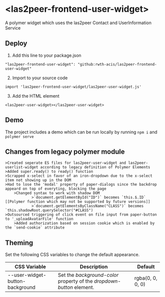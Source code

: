 # \<las2peer-frontend-user-widget\>

A polymer widget which uses the las2peer Contact and UserInformation Service

## Deploy

1. Add this line to your package.json
```
"las2peer-frontend-user-widget": "github:rwth-acis/las2peer-frontend-user-widget"
```
2. Import to your source code
```
import 'las2peer-frontend-user-widget/las2peer-user-widget.js'
```
3. Add the HTML element
```
<las2peer-user-widget></las2peer-user-widget>
```

## Demo

The project includes a demo which can be run locally by running `npm i` and `polymer serve`

## Changes from legacy polymer module
	>Created seperate ES files for las2peer-user-widget and las2peer-userlist-widget according to legacy definition of Polymer Elements
	>Added super.ready() to ready() function
	>Scrapped x-select in favor of an iron-dropdown due to the x-select item not showing up in the DOM
	>Had to lose the 'modal' property of paper-dialogs since the backdrop appeard on top of everyting, blocking the page
        >Changed syntax to work with shadow DOM
                >`document.getElementById("ID")` becomes `this.$.ID` [[Polymer function which may not be supported by future versions]]
                >`document.getElementsByClassName("CLASS")` becomes `this.shadowRoot.querySelector("#CLASS")
	>Outsourced triggering of click event on file input from paper-button to '_uploadAvatarFile' function
        >Added authorization based on session cookie which is enabled by the `send-cookie` attribute

## Theming

Set the following CSS variables to change the default appearance.

| CSS Variable                    | Description                                                           | Default          |
|---------------------------------|-----------------------------------------------------------------------|------------------|
| --user-widget-button-background | Set the *background-color* property of the *dropdown-button* element. | rgba(0, 0, 0, 0) |